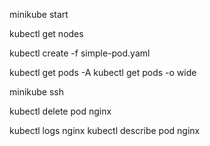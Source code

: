 
minikube start

kubectl get nodes

kubectl create -f simple-pod.yaml

kubectl get pods -A
kubectl get pods -o wide

minikube ssh

kubectl delete pod nginx

kubectl logs nginx
kubectl describe pod nginx
